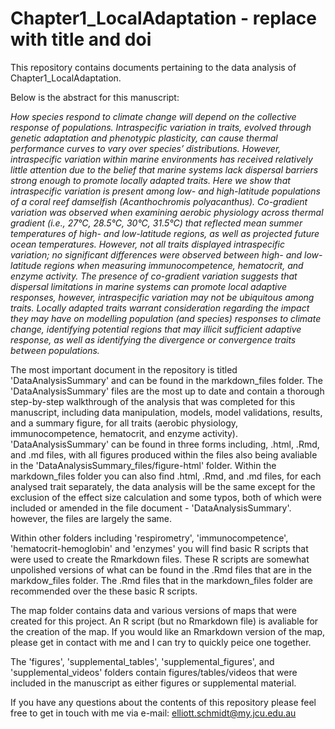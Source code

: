 # Chapter1_LocalAdaptation - replace with title and doi

This repository contains documents pertaining to the data analysis of Chapter1_LocalAdaptation.  

Below is the abstract for this manuscript: 


_How species respond to climate change will depend on the collective response of populations. Intraspecific variation in traits, evolved through genetic adaptation and phenotypic plasticity, can cause thermal performance curves to vary over species’ distributions. However, intraspecific variation within marine environments has received relatively little attention due to the belief that marine systems lack dispersal barriers strong enough to promote locally adapted traits. Here we show that intraspecific variation is present among low- and high-latitude populations of a coral reef damselfish (Acanthochromis polyacanthus). Co-gradient variation was observed when examining aerobic physiology across thermal gradient (i.e., 27°C, 28.5°C, 30°C, 31.5°C) that reflected mean summer temperatures of high- and low-latitude regions, as well as projected future ocean temperatures. However, not all traits displayed intraspecific variation; no significant differences were observed between high- and low-latitude regions when measuring immunocompetence, hematocrit, and enzyme activity. The presence of co-gradient variation suggests that dispersal limitations in marine systems can promote local adaptive responses, however, intraspecific variation may not be ubiquitous among traits. Locally adapted traits warrant consideration regarding the impact they may have on modelling population (and species) responses to climate change, identifying potential regions that may illicit sufficient adaptive response, as well as identifying the divergence or convergence traits between populations._

The most important document in the repository is titled 'DataAnalysisSummary' and can be found in the markdown_files folder. The 'DataAnalysisSummary' files are the most up to date and contain a thorough step-by-step walkthrough of the analysis that was completed for this manuscript, including data manipulation, models, model validations, results, and a summary figure, for all traits (aerobic physiology, immunocompetence, hematocrit, and enzyme activity). 'DataAnalysisSummary' can be found in three forms including, .html, .Rmd, and .md files, with all figures produced within the files also being avaliable in the 'DataAnalysisSummary_files/figure-html' folder. Within the markdown_files folder you can also find .html, .Rmd, and .md files, for each analysed trait separately, the data analysis will be the same except for the exclusion of the effect size calculation and some typos, both of which were included or amended in the file document - 'DataAnalysisSummary'. however, the files are largely the same. 

Within other folders including 'respirometry', 'immunocompetence', 'hematocrit-hemoglobin' and 'enzymes' you will find basic R scripts that were used to create the Rmarkdown files. These R scripts are somewhat unpolished versions of what can be found in the .Rmd files that are in the markdow_files folder. The .Rmd files that in the markdown_files folder are recommended over the these basic R scripts. 

The map folder contains data and various versions of maps that were created for this project. An R script (but no Rmarkdown file) is avaliable for the creation of the map. If you would like an Rmarkdown version of the map, please get in contact with me and I can try to quickly peice one together. 

The 'figures', 'supplemental_tables', 'supplemental_figures', and 'supplemental_videos' folders contain figures/tables/videos that were included in the manuscript as either figures or supplemental material. 

If you have any questions about the contents of this repository please feel free to get in touch with me via e-mail: elliott.schmidt@my.jcu.edu.au

